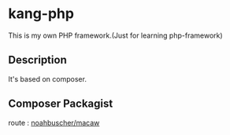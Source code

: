 # kang-php
This is my own PHP framework.(Just for learning php-framework)

## Description
It's based on composer.

## Composer Packagist
route : [noahbuscher/macaw]('https://packagist.org/packages/noahbuscher/macaw')